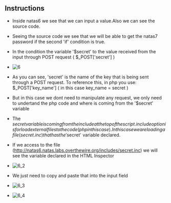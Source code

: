 ## Instructions

- Inside natas6 we see that we can input a value.Also we can see the source code.
- Seeing the source code we see that we will be able to get the natas7 password if the second 'if' condition is true.
- In the condition the variable '$secret' to the value received from the input through POST request ( $_POST['secret'] )
- ![6](https://github.com/user-attachments/assets/12e4b208-f20c-4e05-b662-040aa7030502)

- As you can see, 'secret' is the name of the key that is being sent through a POST request. To reference this, in php you use: $_POST['key_name'] ( in this case key_name = secret )
- But in this case we dont need to manipulate any request, we only need to undertand the php code and where is coming from the '$secret' variable
- The $secret variable is coming from the include at the top of the script. include option is for load external files to the code ( php in this case ). In this case we are loading a file ( secret.inc ) that has the '$secret' variable declared.
- If we access to the file (http://natas6.natas.labs.overthewire.org/includes/secret.inc) we will see the variable declared in the HTML Inspector
- ![6_2](https://github.com/user-attachments/assets/f8bedc86-524c-4878-887d-e15b525ac78c)

- We just need to copy and paste that into the input field
- ![6_3](https://github.com/user-attachments/assets/58736d35-c037-46a4-a2c7-13a491e884c9)

- ![6_4](https://github.com/user-attachments/assets/38fc375f-cd21-4ea2-8051-e1f153be8071)

